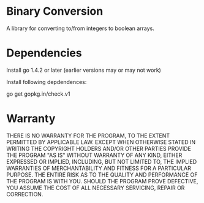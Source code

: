# Binary Conversion

A library for converting to/from integers to boolean arrays.

# Dependencies

Install go 1.4.2 or later (earlier versions may or may not work)

Install following depdendences:

go get gopkg.in/check.v1

# Warranty

  THERE IS NO WARRANTY FOR THE PROGRAM, TO THE EXTENT PERMITTED BY
APPLICABLE LAW.  EXCEPT WHEN OTHERWISE STATED IN WRITING THE COPYRIGHT
HOLDERS AND/OR OTHER PARTIES PROVIDE THE PROGRAM "AS IS" WITHOUT WARRANTY
OF ANY KIND, EITHER EXPRESSED OR IMPLIED, INCLUDING, BUT NOT LIMITED TO,
THE IMPLIED WARRANTIES OF MERCHANTABILITY AND FITNESS FOR A PARTICULAR
PURPOSE.  THE ENTIRE RISK AS TO THE QUALITY AND PERFORMANCE OF THE PROGRAM
IS WITH YOU.  SHOULD THE PROGRAM PROVE DEFECTIVE, YOU ASSUME THE COST OF
ALL NECESSARY SERVICING, REPAIR OR CORRECTION. 
